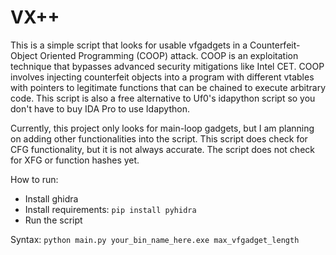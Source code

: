 # VX++

This is a simple script that looks for usable vfgadgets in a Counterfeit-Object Oriented Programming (COOP) attack. COOP is an exploitation technique that bypasses advanced security mitigations like Intel CET. COOP involves injecting counterfeit objects into a program with different vtables with pointers to legitimate functions that can be chained to execute arbitrary code. This script is also a free alternative to Uf0's idapython script so you don't have to buy IDA Pro to use Idapython.

Currently, this project only looks for main-loop gadgets, but I am planning on adding other functionalities into the script. This script does check for CFG functionality, but it is not always accurate. The script does not check for XFG or function hashes yet.

How to run:
- Install ghidra
- Install requirements: ```pip install pyhidra```
- Run the script

Syntax:
```python main.py your_bin_name_here.exe max_vfgadget_length```
